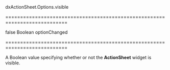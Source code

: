 <!--id-->dxActionSheet.Options.visible<!--/id-->
===========================================================================
<!--default-->false<!--/default-->
<!--type-->Boolean<!--/type-->
<!--firedEvents-->optionChanged<!--/firedEvents-->
===========================================================================

<!--shortDescription-->
A Boolean value specifying whether or not the **ActionSheet** widget is visible.
<!--/shortDescription-->

<!--fullDescription-->

<!--/fullDescription-->